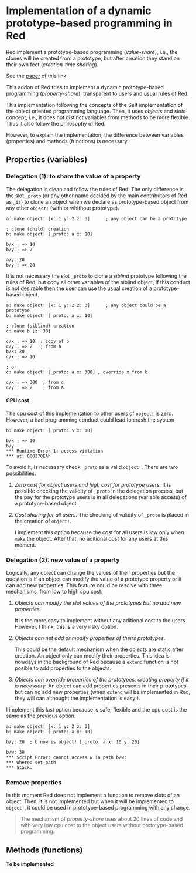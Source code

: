 # Implementation of a dynamic prototype-based programming in Red

Red implement a prototype-based programming (*value-share*), i.e., the clones will be created from a prototype, but after creation they stand on their own feet (*creation-time sharing*). 

See the [paper][1] of this link.

[1]: [http://www.idt.mdh.se/kurser/cd5130/msl/2003lp4/reports/prototypebased.pf]

This addon of Red tries to implement a dynamic prototype-based programming (*property-share*), transparent to users and usual rules of Red.

This implementation following the concepts of the Self implementation of the object oriented programming language. Then, it uses *objects* and *slots* concept, i.e., it does not distinct variables from methods to be more flexible. Thus it also follow the philosophy of Red.

However, to explain the implementation, the difference between variables (properties) and methods (functions) is necessary.

## Properties (variables)

### Delegation (1): to share the value of a property

The delegation is clean and follow the rules of Red. The only difference is the slot `_proto` (or any other name decided by the main contributors of Red as `_is`) to clone an object when we declare as prototype-based object from any other `object!` (with or whithout prototype). 

	a: make object! [x: 1 y: 2 z: 3]	  ; any object can be a prototype
	
	; clone (child) creation
	b: make object! [_proto: a x: 10]  
	
	b/x ; => 10
	b/y ; => 2
	
	a/y: 20
	b/y ; => 20

It is not necessary the slot `_proto` to clone a _siblind_ prototype following the rules of Red, but copy all other variables of the siblind object, if this conduct is not desirable then the user can use the usual creation of a prototype-based object.

	a: make object! [x: 1 y: 2 z: 3]	  ; any object could be a prototype
	b: make object! [_proto: a x: 10]  
	
	; clone (siblind) creation
	c: make b [z: 30]  
	
	c/x ; => 10  ; copy of b
	c/y ; => 2   ; from a
	b/x: 20
	c/x ; => 10
	
	; or
	c: make object! [_proto: a x: 300] ; override x from b
	
	c/x ; => 300  ; from c
	c/y ; => 2    ; from a
	
#### CPU cost	

The cpu cost of this implementation to other users of `object!` is zero. However, a bad programming conduct could lead to crash the system


	b: make object! [_proto: 5 x: 10]
	
	b/x ; => 10
	b/y
	*** Runtime Error 1: access violation
	*** at: 000370EAh

To avoid it, is necessary check `_proto` as a valid `object!`. There are two possibilities:

1. _Zero cost for object users and high cost for prototype users._
	It is possible checking the validity of `_proto` in the delegation process, but the pay for the prototype users is in all delegations (variable access) of a prototype-based object.
	
2. _Cost sharing for all users._
	The checking of validity of `_proto` is placed in the creation of `object!`. 
	
	I implement this option because the cost for all users is low only when `make` the object. After that, no aditional cost for any users at this moment.

### Delegation (2): new value of a property

Logically, any object can change the values of their properties but the question is if an object can modify the value of a prototype property or if can add new properties. This feature could be resolve with three mechanisms, from low to high cpu cost:

1. _Objects can modify the slot values of the prototypes but no add new properties._

	It is the more easy to implement without any aditional cost to the users. However, I think, this is a very risky option.  

2. _Objects can not add or modify properties of theirs prototypes._

	This could be the default mechanism when the objects are static after creation. An object only can modify their properties. This idea is nowdays in the background of Red because a `extend` function is not posible to add properties to the objects.	

3. _Objects can override properties of the prototypes, creating property if it is necessary._
	An object can add properties presents in their prototypes but can no add new properties (when `extend` will be implemented in Red, they will can althought the implementation is easy!).
	
I implement this last option because is safe, flexible and the cpu cost is the same as the previous option.

	a: make object! [x: 1 y: 2 z: 3]
	b: make object! [_proto: a x: 10]  
	
	b/y: 20  ; b now is object! [_proto: a x: 10 y: 20]

	b/w: 30
	*** Script Error: cannot access w in path b/w:
	*** Where: set-path
	*** Stack:
	

### Remove properties

In this moment Red does not implement a function to remove slots of an object. Then, it is not implemented but when it will be implemented to `object!`, it could be used in prototype-based programming with any change.

> The mechanism of *property-share* uses about 20 lines of code and with very low cpu cost to the object users without prototype-based programming.

## Methods (functions)

**To be implemented**
